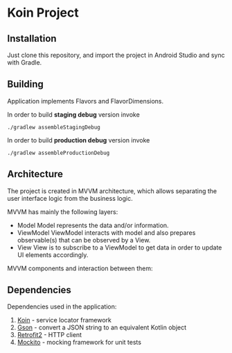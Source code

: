 # Koin Project #

## Installation ##

Just clone this repository, and import the project in Android Studio and sync with Gradle.

## Building ##

Application implements Flavors and FlavorDimensions.


In order to build **staging debug** version invoke

```
./gradlew assembleStagingDebug
```

In order to build **production debug** version invoke

```
./gradlew assembleProductionDebug
```
## Architecture ##
The project is created in MVVM architecture, which allows separating the user interface logic from the business logic.

MVVM has mainly the following layers:
- Model
    Model represents the data and/or information.
- ViewModel
    ViewModel interacts with model and also prepares observable(s) that can be observed by a View.
- View
    View is to subscribe to a ViewModel to get data in order to update UI elements accordingly.

MVVM components and interaction between them:

## Dependencies ##
Dependencies used in the application:

1. [Koin](https://github.com/InsertKoinIO/koin/) - service locator framework
2. [Gson](https://github.com/google/gson) - convert a JSON string to an equivalent Kotlin object
3. [Retrofit2](http://square.github.io/retrofit/) - HTTP client
4. [Mockito](http://mockito.org) - mocking framework for unit tests
